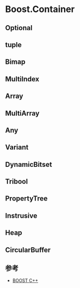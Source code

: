 # Boost.Container



## Optional



## tuple



## Bimap



## MultiIndex



## Array



## MultiArray



## Any



## Variant



## DynamicBitset



## Tribool



## PropertyTree



## Instrusive



## Heap



## CircularBuffer



## 参考

- [BOOST C++](https://yamagota.blog.csdn.net/category_12016524_2.html)